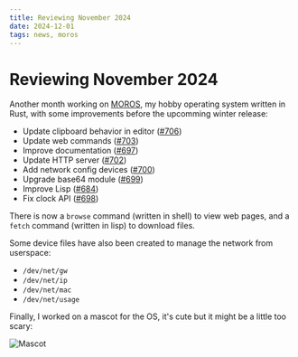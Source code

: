 ```yaml
---
title: Reviewing November 2024
date: 2024-12-01
tags: news, moros
---
```


# Reviewing November 2024

Another month working on [MOROS][1], my hobby operating system written in Rust,
with some improvements before the upcomming winter release: 

- Update clipboard behavior in editor ([#706](https://github.com/vinc/moros/pull/706))
- Update web commands ([#703](https://github.com/vinc/moros/pull/703))
- Improve documentation ([#697](https://github.com/vinc/moros/pull/697))
- Update HTTP server ([#702](https://github.com/vinc/moros/pull/702))
- Add network config devices ([#700](https://github.com/vinc/moros/pull/700))
- Upgrade base64 module ([#699](https://github.com/vinc/moros/pull/699))
- Improve Lisp ([#684](https://github.com/vinc/moros/pull/684))
- Fix clock API ([#698](https://github.com/vinc/moros/pull/698))

There is now a `browse` command (written in shell) to view web pages, and a
`fetch` command (written in lisp) to download files.

Some device files have also been created to manage the network from userspace:

- `/dev/net/gw`
- `/dev/net/ip`
- `/dev/net/mac`
- `/dev/net/usage`

Finally, I worked on a mascot for the OS, it's cute but it might be a little
too scary:

![Mascot](moros-mascot.png)

[1]: https://moros.cc
